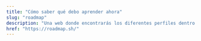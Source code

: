 ```yaml
---
title: "Cómo saber qué debo aprender ahora"
slug: "roadmap"
description: "Una web donde encontrarás los diferentes perfiles dentro de la programación y qué deberías saber para trabajar en dicho rol."
href: "https://roadmap.sh/"
---
```

